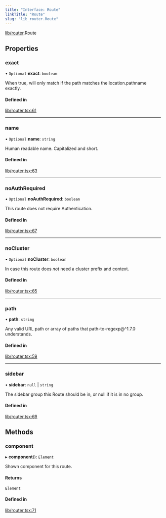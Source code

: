 ```yaml
---
title: "Interface: Route"
linkTitle: "Route"
slug: "lib_router.Route"
---
```


[lib/router](../modules/lib_router.md).Route

## Properties

### exact

• `Optional` **exact**: `boolean`

When true, will only match if the path matches the location.pathname exactly.

#### Defined in

[lib/router.tsx:61](https://github.com/kinvolk/headlamp/blob/168f394/frontend/src/lib/router.tsx#L61)

___

### name

• `Optional` **name**: `string`

Human readable name. Capitalized and short.

#### Defined in

[lib/router.tsx:63](https://github.com/kinvolk/headlamp/blob/168f394/frontend/src/lib/router.tsx#L63)

___

### noAuthRequired

• `Optional` **noAuthRequired**: `boolean`

This route does not require Authentication.

#### Defined in

[lib/router.tsx:67](https://github.com/kinvolk/headlamp/blob/168f394/frontend/src/lib/router.tsx#L67)

___

### noCluster

• `Optional` **noCluster**: `boolean`

In case this route does *not* need a cluster prefix and context.

#### Defined in

[lib/router.tsx:65](https://github.com/kinvolk/headlamp/blob/168f394/frontend/src/lib/router.tsx#L65)

___

### path

• **path**: `string`

Any valid URL path or array of paths that path-to-regexp@^1.7.0 understands.

#### Defined in

[lib/router.tsx:59](https://github.com/kinvolk/headlamp/blob/168f394/frontend/src/lib/router.tsx#L59)

___

### sidebar

• **sidebar**: ``null`` \| `string`

The sidebar group this Route should be in, or null if it is in no group.

#### Defined in

[lib/router.tsx:69](https://github.com/kinvolk/headlamp/blob/168f394/frontend/src/lib/router.tsx#L69)

## Methods

### component

▸ **component**(): `Element`

Shown component for this route.

#### Returns

`Element`

#### Defined in

[lib/router.tsx:71](https://github.com/kinvolk/headlamp/blob/168f394/frontend/src/lib/router.tsx#L71)
